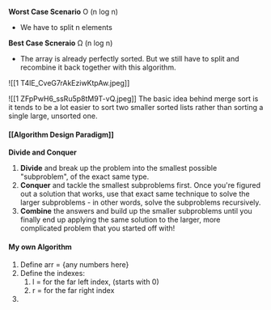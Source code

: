 **Worst Case Scenario**	O (n log n)
- We have to split n elements 

**Best Case Scneraio** Ω (n log n)
- The array is already perfectly sorted. But we still have to split and recombine it back together with this algorithm.

![[1 T4lE_CveG7rAkEziwKtpAw.jpeg]]

![[1 ZFpPwH6_ssRu5p8tM9T-vQ.jpeg]]
 The basic idea behind merge sort is it tends to be a lot easier  to sort two smaller sorted lists rather than sorting a single large, unsorted one.

#### [[Algorithm Design Paradigm]]
**Divide and Conquer**
1. **Divide** and break up the problem into the smallest possible "subproblem", of the exact same type.
2. **Conquer** and tackle the smallest subproblems first. Once you're figured out a solution that works, use that exact same technique to solve the larger subproblems - in other words, solve the subproblems recursively.
3. **Combine** the answers and build up the smaller subproblems until you finally end up applying the same solution to the larger, more complicated problem that you started off with!

#### My own Algorithm
1. Define arr = {any numbers here}
2. Define the indexes:
	1. l = for the far left index, (starts with 0)
	2. r = for the far right index
3. 